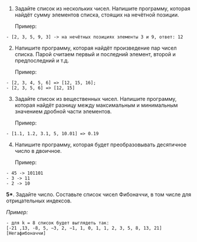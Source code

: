 
1. Задайте список из нескольких чисел. Напишите программу, которая найдёт сумму элементов списка, стоящих на нечётной позиции.

    Пример:
```
- [2, 3, 5, 9, 3] -> на нечётных позициях элементы 3 и 9, ответ: 12
```
2. Напишите программу, которая найдёт произведение пар чисел списка. Парой считаем первый и последний элемент, второй и предпоследний и т.д.

    Пример:
```
- [2, 3, 4, 5, 6] => [12, 15, 16];
- [2, 3, 5, 6] => [12, 15]

```
3. Задайте список из вещественных чисел. Напишите программу, которая найдёт разницу между максимальным и минимальным значением дробной части элементов.

    Пример:
```
- [1.1, 1.2, 3.1, 5, 10.01] => 0.19
```
4. Напишите программу, которая будет преобразовывать десятичное число в двоичное.

    Пример:
```
- 45 -> 101101
- 3 -> 11
- 2 -> 10
```
__5*__. Задайте число. Составьте список чисел Фибоначчи, в том числе для отрицательных индексов.

*Пример:*
```
- для k = 8 список будет выглядеть так: 
[-21 ,13, -8, 5, −3, 2, −1, 1, 0, 1, 1, 2, 3, 5, 8, 13, 21] 
[Негафибоначчи]
```
